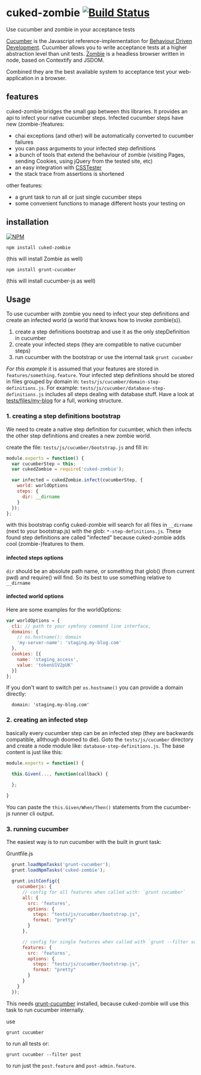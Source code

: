 # cuked-zombie [![Build Status](https://travis-ci.org/webforge-labs/cuked-zombie.svg?branch=master)](https://travis-ci.org/webforge-labs/cuked-zombie)

Use cucumber and zombie in your acceptance tests

[Cucumber](https://github.com/cucumber/cucumber-js) is the Javascript reference-implementation for [Behaviour Driven Development](http://cukes.info/). Cucumber allows you to write acceptance tests at a higher abstraction level than unit tests.
[Zombie](http://zombie.labnotes.org/) is a headless browser written in node, based on Contextify and JSDOM.

Combined they are the best available system to acceptance test your web-application in a browser.

## features

cuked-zombie bridges the small gap between this libraries. It provides an api to infect your native cucumber steps. Infected cucumber steps have new (zombie-)features:

  - chai exceptions (and other) will be automatically converted to cucumber failures
  - you can pass arguments to your infected step definitions
  - a bunch of tools that extend the behaviour of zombie (visiting Pages, sending Cookies, using jQuery from the tested site, etc)
  - an easy integration with [CSSTester](https://github.com/webforge-labs/css-tester)
  - the stack trace from assertions is shortened

other features:

  - a grunt task to run all or just single cucumber steps
  - some convenient functions to manage different hosts your testing on

## installation

[![NPM](https://nodei.co/npm/cuked-zombie.png?downloads=true)](https://www.npmjs.org/package/cuked-zombie)

```
npm install cuked-zombie
```
(this will install Zombie as well)

```
npm install grunt-cucumber
```
(this will install cucumber-js as well)

## Usage

To use cucumber with zombie you need to infect your step definitions and create an infected world (a world that knows how to invoke zombie(s)).

1. create a step definitions bootstrap and use it as the only stepDefinition in cucumber
2. create your infected steps (they are compatible to native cucumber steps)
3. run cucumber with the bootstrap or use the internal task `grunt cucumber`

*For this example* it is assumed that your features are stored in `features/something.feature`. Your infected step definitions should be stored in files grouped by domain in: `tests/js/cucumber/domain-step-definitions.js`. For example: `tests/js/cucumber/database-step-definitions.js` includes all steps dealing with database stuff. Have a look at [tests/files/my-blog](https://github.com/webforge-labs/cuked-zombie/blob/master/tests/files/my-blog) for a full, working structure.

### 1. creating a step definitions bootstrap 

We need to create a native step definition for cucumber, which then infects the other step definitions and creates a new zombie world.

create the file: `tests/js/cucumber/bootstrap.js` and fill in:

```js
module.exports = function() {
  var cucumberStep = this;
  var cukedZombie = require('cuked-zombie');

  var infected = cukedZombie.infect(cucumberStep, {
    world: worldOptions
    steps: {
      dir: __dirname
    }
  });
};
```

with this bootstrap config cuked-zombie will search for all files in `__dirname` (next to your bootstrap.js) with the glob: `*-step-definitions.js`. These found step definitions are called "infected" because cuked-zombie adds cool (zombie-)features to them.

#### infected steps options

`dir` should be an absolute path name, or something that glob() (from current pwd) and require() will find. So its best to use something relative to `__dirname`

#### infected world options

Here are some examples for the worldOptions:

```js
var worldOptions = {
  cli: // path to your symfony command line interface,
  domains: {
    // os.hostname(): domain
    'my-server-name': 'staging.my-blog.com'
  },
  cookies: [{
    name: 'staging_access',
    value: 'tokenU1V2pUK'
  }]
};
```

If you don't want to switch per `os.hostname()` you can provide a domain directly: 

```
  domain: 'staging.my-blog.com'
```

### 2. creating an infected step

basically every cucumber step can be an infected step (they are backwards compatible, allthough doomed to die). Goto the `tests/js/cucumber` directory and create a node module like: `database-step-definitions.js`. The base content is just like this:

```js
module.exports = function() {

  this.Given(..., function(callback) {

  };
  
}
```

You can paste the `this.Given/When/Then()` statements from the cucumber-js runner cli output.

### 3. running cucumber

The easiest way is to run cucumber with the built in grunt task:

Gruntfile.js
```js
  grunt.loadNpmTasks('grunt-cucumber');
  grunt.loadNpmTasks('cuked-zombie');

  grunt.initConfig({
    cucumberjs: {
      // config for all features when called with: `grunt cucumber`
      all: {
        src: 'features',
        options: {
          steps: "tests/js/cucumber/bootstrap.js",
          format: "pretty"
        }
      },

      // config for single features when called with `grunt --filter some-feature`
      features: {
        src: 'features',
        options: {
          steps: "tests/js/cucumber/bootstrap.js",
          format: "pretty"
        }
      }
    }
  });
```

This needs [grunt-cucumber](https://github.com/s9tpepper/grunt-cucumber-js) installed, because cuked-zombie will use this task to run cucumber internally.

use 
```
grunt cucumber
``` 

to run all tests or:

```
grunt cucumber --filter post
``` 

to run just the `post.feature` and `post-admin.feature`.
